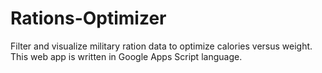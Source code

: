 Rations-Optimizer
=================

Filter and visualize military ration data to optimize calories versus weight. This web app is written in Google Apps Script language.
